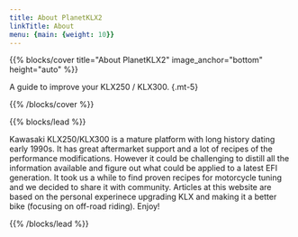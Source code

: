 ```yaml
---
title: About PlanetKLX2
linkTitle: About
menu: {main: {weight: 10}}
---
```


{{% blocks/cover title="About PlanetKLX2" image_anchor="bottom" height="auto" %}}

A guide to improve your KLX250 / KLX300.
{.mt-5}

{{% /blocks/cover %}}

{{% blocks/lead %}}

Kawasaki KLX250/KLX300 is a mature platform with long history dating early 1990s. It has great aftermarket support and a lot of recipes of the performance modifications. However it could be challenging to distill all the information available and figure out what could be applied to a latest EFI generation. It took us a while to find proven recipes for motorcycle tuning and we decided to share it with community. Articles at this website are based on the personal experinece upgrading KLX and making it a better bike (focusing on off-road riding).
Enjoy!

{{% /blocks/lead %}}

<!-- {{% blocks/section %}} -->

<!-- # This is another section
{.text-center}

{{% /blocks/section %}}

{{% blocks/section %}}

# This is another section
{.text-center}

{{% /blocks/section %}} -->